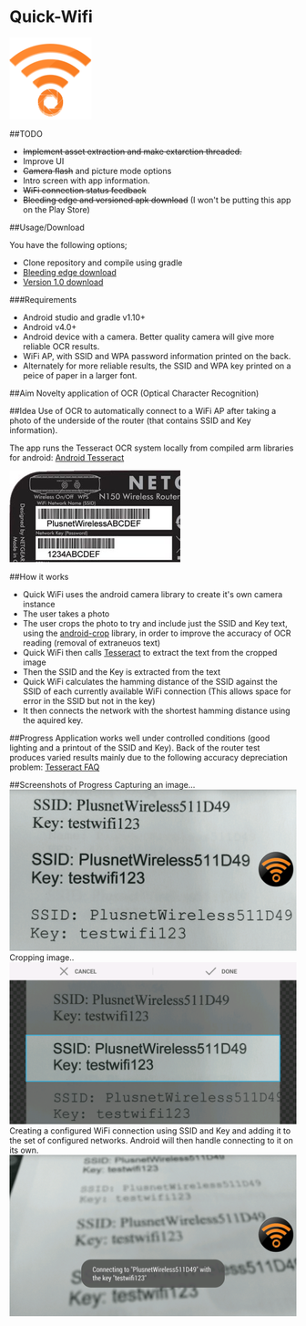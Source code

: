 

Quick-Wifi 
==========

![](/readmeimg/readmelogo.png?raw=true)

##TODO

* <s>Implement asset extraction and make extarction threaded.</s>
* Improve UI
* <s>Camera flash</s> and picture mode options
* Intro screen with app information.
* <s>WiFi connection status feedback</s>
* <s>Bleeding edge and versioned apk download</s> (I won't be putting this app on the Play Store)


##Usage/Download

You have the following options;
* Clone repository and compile using gradle
* [Bleeding edge download](https://dl.dropboxusercontent.com/s/gqxf060x4z9q4su/quickWifi-debug.apk?dl=1)
* [Version 1.0 download](https://dl.dropboxusercontent.com/s/guaxjn7gnbk45ho/QuickWifi.apk?dl=1)

###Requirements
* Android studio and gradle v1.10+
* Android v4.0+ 
* Android device with a camera. Better quality camera will give more reliable OCR results.
* WiFi AP, with SSID and WPA password information printed on the back.
* Alternately for more reliable results, the SSID and WPA key printed on a peice of paper in a larger font.

##Aim
Novelty application of OCR (Optical Character Recognition)

##Idea
Use of OCR to automatically connect to a WiFi AP after taking a photo of the underside of the router (that contains SSID and Key information).

The app runs the Tesseract OCR system locally from compiled arm libraries for android: [Android Tesseract](https://github.com/rmtheis/tess-two)

![Alt text](/readmeimg/wireless-details.jpg?raw=true "Underside of a typical router")

##How it works
* Quick WiFi uses the android camera library to create it's own camera instance
* The user takes a photo
* The user crops the photo to try and include just the SSID and Key text, using the [android-crop](https://github.com/jdamcd/android-crop) library, in order to improve the accuracy of OCR reading (removal of extraneuos text)
* Quick WiFi then calls [Tesseract](https://github.com/rmtheis/tess-two) to extract the text from the cropped image
* Then the SSID and the Key is extracted from the text
* Quick WiFi calculates the hamming distance of the SSID against the SSID of each currently available WiFi connection (This allows space for error in the SSID but not in the key)
* It then connects the network with the shortest hamming distance using the aquired key.

##Progress
Application works well under controlled conditions (good lighting and a printout of the SSID and Key). 
Back of the router test produces varied results mainly due to the following accuracy depreciation problem: [Tesseract FAQ](https://code.google.com/p/tesseract-ocr/wiki/FAQ#Is_there_a_Minimum_Text_Size?_(It_won't_read_screen_text!))

##Screenshots of Progress
Capturing an image...
![Alt text](/readmeimg/photo.png?raw=true "Underside of a typical router")
Cropping image..
![Alt text](/readmeimg/crop.png?raw=true "Underside of a typical router")
Creating a configured WiFi connection using SSID and Key and adding it to the set of configured networks. Android will then handle connecting to it on its own. 
![Alt text](/readmeimg/connect.png?raw=true "Connecting")
